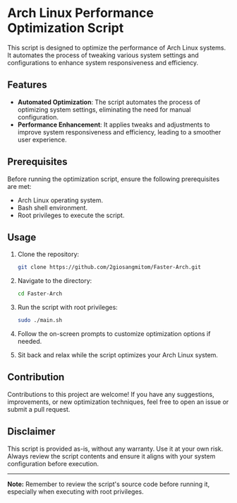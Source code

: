 # Arch Linux Performance Optimization Script

This script is designed to optimize the performance of Arch Linux systems. It automates the process of tweaking various system settings and configurations to enhance system responsiveness and efficiency.

## Features

- **Automated Optimization**: The script automates the process of optimizing system settings, eliminating the need for manual configuration.
- **Performance Enhancement**: It applies tweaks and adjustments to improve system responsiveness and efficiency, leading to a smoother user experience.

## Prerequisites

Before running the optimization script, ensure the following prerequisites are met:

- Arch Linux operating system.
- Bash shell environment.
- Root privileges to execute the script.

## Usage

1. Clone the repository:

   ```bash
   git clone https://github.com/2giosangmitom/Faster-Arch.git
   ```

2. Navigate to the directory:

   ```bash
   cd Faster-Arch
   ```

3. Run the script with root privileges:

   ```bash
   sudo ./main.sh
   ```

4. Follow the on-screen prompts to customize optimization options if needed.

5. Sit back and relax while the script optimizes your Arch Linux system.

## Contribution

Contributions to this project are welcome! If you have any suggestions, improvements, or new optimization techniques, feel free to open an issue or submit a pull request.

## Disclaimer

This script is provided as-is, without any warranty. Use it at your own risk. Always review the script contents and ensure it aligns with your system configuration before execution.

---

**Note:** Remember to review the script's source code before running it, especially when executing with root privileges.
